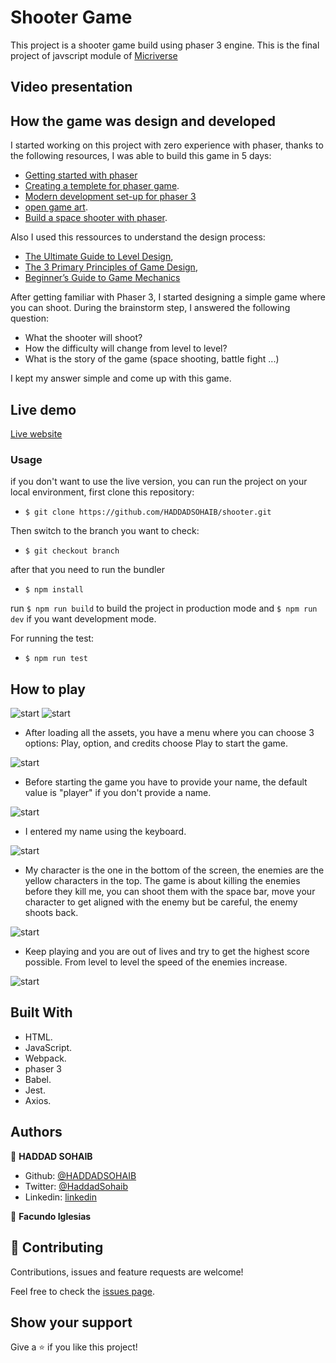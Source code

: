 # Shooter Game

This project is a shooter game build using phaser 3 engine. This is the final project of javscript module of [Micriverse](https://www.microverse.org/)

## Video presentation


## How the game was design and developed

I started working on this project with zero experience with phaser, thanks to the following resources, I was able to build this game in 5 days:

- [Getting started with phaser](http://phaser.io/tutorials/making-your-first-phaser-3-game/part1)
- [Creating a templete for phaser game](https://phasertutorials.com/creating-a-phaser-3-template-part-1/).
- [Modern development set-up for phaser 3](https://snowbillr.github.io/blog/2018-04-09-a-modern-web-development-setup-for-phaser-3/)
- [open game art](https://opengameart.org/).
- [Build a space shooter with phaser](https://learn.yorkcs.com/category/tutorials/gamedev/phaser-3/build-a-space-shooter-with-phaser-3/).

Also I used this ressources to understand the design process: 

- [The Ultimate Guide to Level Design](https://www.gamedesigning.org/learn/level-design/),
- [The 3 Primary Principles of Game Design](https://www.gamedesigning.org/learn/game-design-principles/),
- [Beginner’s Guide to Game Mechanics](https://www.gamedesigning.org/learn/basic-game-mechanics/)

After getting familiar with Phaser 3, I started designing a simple game where you can shoot. During the brainstorm step, I answered the following question:

- What the shooter will shoot?
- How the difficulty will change from level to level?
- What is the story of the game (space shooting, battle fight ...)

I kept my answer simple and come up with this game.

## Live demo

[Live website](https://salty-dawn-07233.herokuapp.com/dist/)

### Usage

if you don't want to use the live version, you can run the project on your local environment, first clone this repository:

* `$ git clone https://github.com/HADDADSOHAIB/shooter.git`

Then switch to the branch you want to check:

* `$ git checkout branch`

after that you need to run the bundler

* `$ npm install`

run `$ npm run build` to build the project in production mode and `$ npm run dev` if you want development mode.

For running the test:

* `$ npm run test`

## How to play

![start](/readme-assets/1.png)
![start](/readme-assets/2.png)

- After loading all the assets, you have a menu where you can choose 3 options: Play, option, and credits choose Play to start the game.

![start](/readme-assets/3.png)

- Before starting the game you have to provide your name, the default value is "player" if you don't provide a name.

![start](/readme-assets/4.png)

- I entered my name using the keyboard.

![start](/readme-assets/5.png)

- My character is the one in the bottom of the screen, the enemies are the yellow characters in the top. The game is about killing the enemies before they kill me, you can shoot them with the space bar, move your character to get aligned with the enemy but be careful, the enemy shoots back.

![start](/readme-assets/6.png)

- Keep playing and you are out of lives and try to get the highest score possible. From level to level the speed of the enemies increase.

![start](/readme-assets/7.png)

## Built With

- HTML.
- JavaScript.
- Webpack.
- phaser 3
- Babel.
- Jest.
- Axios.

## Authors

👤 **HADDAD SOHAIB**

- Github: [@HADDADSOHAIB](https://github.com/HADDADSOHAIB)
- Twitter: [@HaddadSohaib](https://twitter.com/HaddadSohaib)
- Linkedin: [linkedin](https://www.linkedin.com/in/sohaibhaddad/)

👤 **Facundo Iglesias**

## 🤝 Contributing

Contributions, issues and feature requests are welcome!

Feel free to check the [issues page](issues/).

## Show your support

Give a ⭐️ if you like this project!